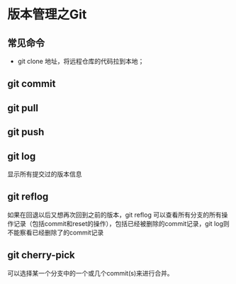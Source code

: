 # 版本管理之Git

## 常见命令
- git clone 地址，将远程仓库的代码拉到本地；

## git commit

## git pull

## git push

## git log
显示所有提交过的版本信息

## git reflog
如果在回退以后又想再次回到之前的版本，git reflog 可以查看所有分支的所有操作记录（包括commit和reset的操作），包括已经被删除的commit记录，git log则不能察看已经删除了的commit记录

## git cherry-pick
可以选择某一个分支中的一个或几个commit(s)来进行合并。
